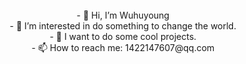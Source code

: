 

<div align="center">
  <br/>
- 👋 Hi, I’m Wuhuyoung
    <br/>
- 👀 I’m interested in do something to change the world.
    <br/>
- 👻 I want to do some cool projects.
    <br/>
- 📫 How to reach me: 1422147607@qq.com
</div>

